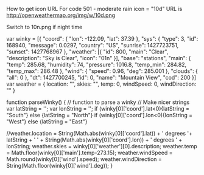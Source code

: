 How to get icon URL
For code 501 - moderate rain icon = "10d"
URL is
http://openweathermap.org/img/w/10d.png

Switch to 10n.png if night time

var winky = [{
  "coord": {
    "lon": -122.09,
    "lat": 37.39
  },
  "sys": {
    "type": 3,
    "id": 168940,
    "message": 0.0297,
    "country": "US",
    "sunrise": 1427723751,
    "sunset": 1427768967
  },
  "weather": [{
    "id": 800,
    "main": "Clear",
    "description": "Sky is Clear",
    "icon": "01n"
  }],
  "base": "stations",
  "main": {
    "temp": 285.68,
    "humidity": 74,
    "pressure": 1016.8,
    "temp_min": 284.82,
    "temp_max": 286.48
  },
  "wind": {
    "speed": 0.96,
    "deg": 285.001
  },
  "clouds": {
    "all": 0
  },
  "dt": 1427700245,
  "id": 0,
  "name": "Mountain View",
  "cod": 200
}]
var weather = {
  location: "",
  skies: "",
  temp: 0,
  windSpeed: 0,
  windDirection: ""
}

function parseWinky() {
  // function to parse a winky
  // Make nicer strings
  var latString = '';
  var lonString = '';
  if (winky[0]['coord'].lat<0){latString = "South"}
  else {latString = "North"}
  if (winky[0]['coord'].lon<0){lonString = "West"}
  else {latString = "East"}

  //weather.location = String(Math.abs(winky[0]['coord'].lat)) + ' degrees '+ latString + ' ' + String(Math.abs(winky[0]['coord'].lon)) + ' degrees ' + lonString;
  weather.skies = winky[0]['weather'][0].description;
  weather.temp = Math.floor(winky[0]['main'].temp-273.15);
  weather.windSpeed = Math.round(winky[0]['wind'].speed);
  weather.windDirection = String(Math.floor(winky[0]['wind'].deg));
}
